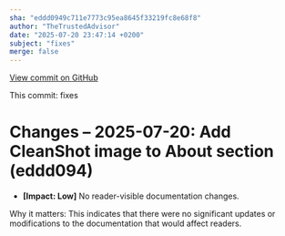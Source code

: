 ```yaml
---
sha: "eddd0949c711e7773c95ea8645f33219fc8e68f8"
author: "TheTrustedAdvisor"
date: "2025-07-20 23:47:14 +0200"
subject: "fixes"
merge: false
---
```


[View commit on GitHub](https://github.com/TheTrustedAdvisor/FabricAdoptionFramework/commit/eddd0949c711e7773c95ea8645f33219fc8e68f8)

This commit: fixes

# Changes – 2025-07-20: Add CleanShot image to About section (eddd094)

- **[Impact: Low]** No reader-visible documentation changes.

Why it matters: This indicates that there were no significant updates or modifications to the documentation that would affect readers.

